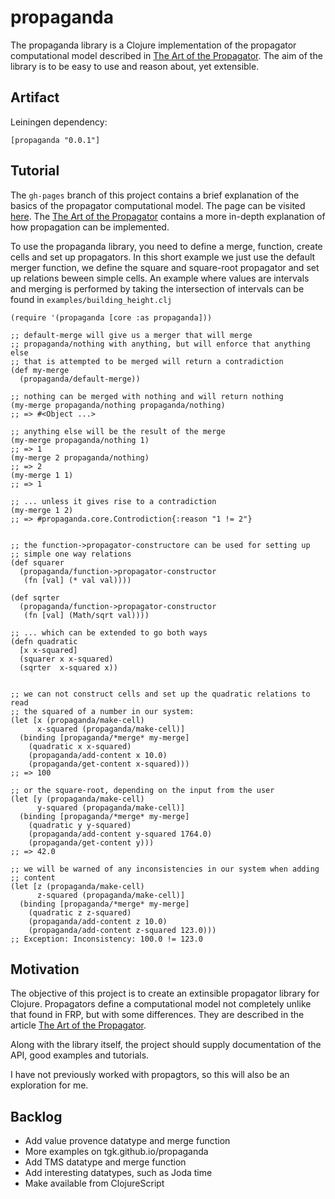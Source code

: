 # propaganda

The propaganda library is a Clojure implementation of the propagator computational model described in [The Art of the Propagator](http://dspace.mit.edu/handle/1721.1/44215). The aim of the library is to be easy to use and reason about, yet extensible.

## Artifact

Leiningen dependency:

    [propaganda "0.0.1"]

## Tutorial

The `gh-pages` branch of this project contains a brief explanation of the basics of the propagator computational model. The page can be visited [here](http://tgk.github.io/propaganda/). The [The Art of the Propagator](http://dspace.mit.edu/handle/1721.1/44215) contains a more in-depth explanation of how propagation can be implemented.

To use the propaganda library, you need to define a merge, function, create cells and set up propagators. In this short example we just use the default merger function, we define the square and square-root propagator and set up relations beween simple cells. An example where values are intervals and merging is performed by taking the intersection of intervals can be found in `examples/building_height.clj`

    (require '(propaganda [core :as propaganda]))

    ;; default-merge will give us a merger that will merge
    ;; propaganda/nothing with anything, but will enforce that anything else
    ;; that is attempted to be merged will return a contradiction
    (def my-merge
      (propaganda/default-merge))

    ;; nothing can be merged with nothing and will return nothing
    (my-merge propaganda/nothing propaganda/nothing)
    ;; => #<Object ...>

    ;; anything else will be the result of the merge
    (my-merge propaganda/nothing 1)
    ;; => 1
    (my-merge 2 propaganda/nothing)
    ;; => 2
    (my-merge 1 1)
    ;; => 1

    ;; ... unless it gives rise to a contradiction
    (my-merge 1 2)
    ;; => #propaganda.core.Controdiction{:reason "1 != 2"}


    ;; the function->propagator-constructore can be used for setting up
    ;; simple one way relations
    (def squarer
      (propaganda/function->propagator-constructor
       (fn [val] (* val val))))

    (def sqrter
      (propaganda/function->propagator-constructor
       (fn [val] (Math/sqrt val))))

    ;; ... which can be extended to go both ways
    (defn quadratic
      [x x-squared]
      (squarer x x-squared)
      (sqrter  x-squared x))


    ;; we can not construct cells and set up the quadratic relations to read
    ;; the squared of a number in our system:
    (let [x (propaganda/make-cell)
          x-squared (propaganda/make-cell)]
      (binding [propaganda/*merge* my-merge]
        (quadratic x x-squared)
        (propaganda/add-content x 10.0)
        (propaganda/get-content x-squared)))
    ;; => 100

    ;; or the square-root, depending on the input from the user
    (let [y (propaganda/make-cell)
          y-squared (propaganda/make-cell)]
      (binding [propaganda/*merge* my-merge]
        (quadratic y y-squared)
        (propaganda/add-content y-squared 1764.0)
        (propaganda/get-content y)))
    ;; => 42.0

    ;; we will be warned of any inconsistencies in our system when adding
    ;; content
    (let [z (propaganda/make-cell)
          z-squared (propaganda/make-cell)]
      (binding [propaganda/*merge* my-merge]
        (quadratic z z-squared)
        (propaganda/add-content z 10.0)
        (propaganda/add-content z-squared 123.0)))
    ;; Exception: Inconsistency: 100.0 != 123.0



## Motivation

The objective of this project is to create an extinsible propagator library for Clojure. Propagators define a computational model not completely unlike that found in FRP, but with some differences. They are described in the article [The Art of the Propagator](http://dspace.mit.edu/handle/1721.1/44215).

Along with the library itself, the project should supply documentation of the API, good examples and tutorials.

I have not previously worked with propagtors, so this will also be an exploration for me.

## Backlog

- Add value provence datatype and merge function
- More examples on tgk.github.io/propaganda
- Add TMS datatype and merge function
- Add interesting datatypes, such as Joda time
- Make available from ClojureScript
